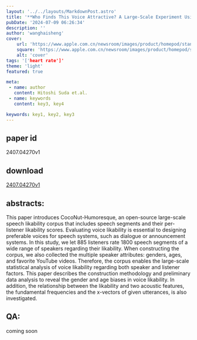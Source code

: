 ```yaml
---
layout: '../../layouts/MarkdownPost.astro'
title: '**Who Finds This Voice Attractive? A Large-Scale Experiment Using In-the-Wild Data**'
pubDate: '2024-07-09 06:26:34'
description: ''
author: 'wanghaisheng'
cover:
    url: 'https://www.apple.com.cn/newsroom/images/product/homepod/standard/Apple-HomePod-hero-230118_big.jpg.large_2x.jpg'
    square: 'https://www.apple.com.cn/newsroom/images/product/homepod/standard/Apple-HomePod-hero-230118_big.jpg.large_2x.jpg'
    alt: 'cover'
tags: '['heart rate']' 
theme: 'light'
featured: true

meta:
 - name: author
   content: Hitoshi Suda et.al.
 - name: keywords
   content: key3, key4

keywords: key1, key2, key3
---
```


## paper id
2407.04270v1
## download
[2407.04270v1](http://arxiv.org/abs/2407.04270v1)
## abstracts:
This paper introduces CocoNut-Humoresque, an open-source large-scale speech likability corpus that includes speech segments and their per-listener likability scores. Evaluating voice likability is essential to designing preferable voices for speech systems, such as dialogue or announcement systems. In this study, we let 885 listeners rate 1800 speech segments of a wide range of speakers regarding their likability. When constructing the corpus, we also collected the multiple speaker attributes: genders, ages, and favorite YouTube videos. Therefore, the corpus enables the large-scale statistical analysis of voice likability regarding both speaker and listener factors. This paper describes the construction methodology and preliminary data analysis to reveal the gender and age biases in voice likability. In addition, the relationship between the likability and two acoustic features, the fundamental frequencies and the x-vectors of given utterances, is also investigated.
## QA:
coming soon
